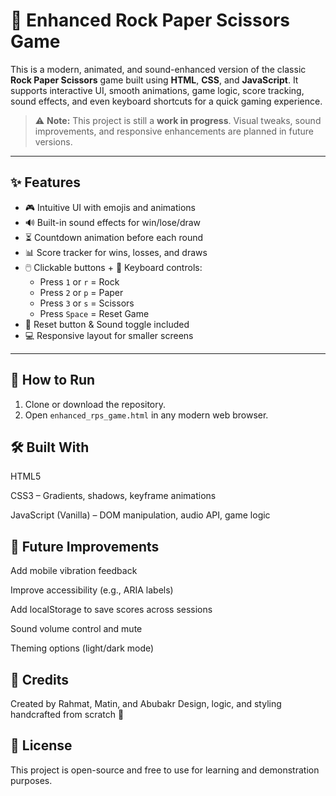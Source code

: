 # 🎯 Enhanced Rock Paper Scissors Game

This is a modern, animated, and sound-enhanced version of the classic **Rock Paper Scissors** game built using **HTML**, **CSS**, and **JavaScript**. It supports interactive UI, smooth animations, game logic, score tracking, sound effects, and even keyboard shortcuts for a quick gaming experience.

> ⚠️ **Note:** This project is still a **work in progress**. Visual tweaks, sound improvements, and responsive enhancements are planned in future versions.

---

## ✨ Features

- 🎮 Intuitive UI with emojis and animations
- 🔊 Built-in sound effects for win/lose/draw
- ⏳ Countdown animation before each round
- 📊 Score tracker for wins, losses, and draws
- 🖱️ Clickable buttons + 🧠 Keyboard controls:
  - Press `1` or `r` = Rock  
  - Press `2` or `p` = Paper  
  - Press `3` or `s` = Scissors  
  - Press `Space` = Reset Game
- 🔄 Reset button & Sound toggle included
- 💻 Responsive layout for smaller screens

---

## 🚀 How to Run

1. Clone or download the repository.
2. Open `enhanced_rps_game.html` in any modern web browser.

## 🛠️ Built With
HTML5

CSS3 – Gradients, shadows, keyframe animations

JavaScript (Vanilla) – DOM manipulation, audio API, game logic

## 📌 Future Improvements
Add mobile vibration feedback

Improve accessibility (e.g., ARIA labels)

Add localStorage to save scores across sessions

Sound volume control and mute

Theming options (light/dark mode)

## 🙌 Credits
Created by Rahmat, Matin, and Abubakr
Design, logic, and styling handcrafted from scratch 🎨

## 📎 License
This project is open-source and free to use for learning and demonstration purposes.
